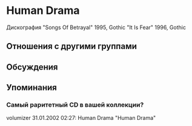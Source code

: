 # Human Drama

Дискография
"Songs Of Betrayal" 1995, Gothic
"It Is Fear" 1996, Gothic

## Отношения с другими группами


## Обсуждения


## Упоминания

### Самый раритетный CD в вашей коллекции?

volumizer 31.01.2002 02:27:
Human Drama "Human Drama"

